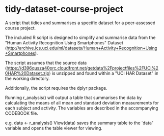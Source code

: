 # tidy-dataset-course-project
A script that tidies and summarises a specific dataset for a peer-assessed course project.

The included R script is designed to simplify and summarise data from the 
"Human Activity Recognition Using Smartphones" Dataset
(http://archive.ics.uci.edu/ml/datasets/Human+Activity+Recognition+Using+Smartphones).

The script assumes that the source data
(https://d396qusza40orc.cloudfront.net/getdata%2Fprojectfiles%2FUCI%20HAR%20Dataset.zip)
is unzipped and found within a "UCI HAR Dataset" in the working directory.

Additionally, the script requires the dplyr package. 

Running r_analysis() will output a table that summarises the data by calculating the means
of all mean and standard deviation measurements for each subject and activity. The
variables are described in the accompanying CODEBOOK file.

e.g.
data <- r_analysis()
View(data)
saves the summary table to the 'data' variable and opens the table viewer for viewing.
